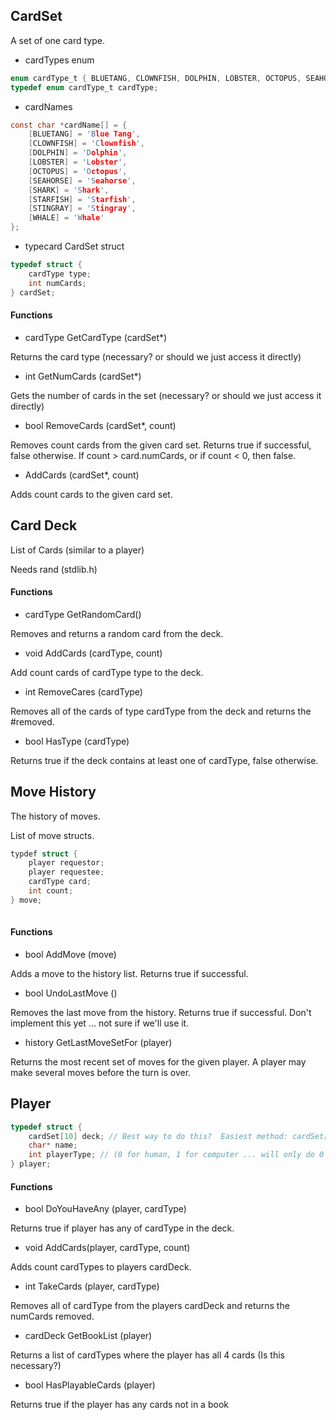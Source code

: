 ## CardSet

A set of one card type.

* cardTypes enum

````c
enum cardType_t { BLUETANG, CLOWNFISH, DOLPHIN, LOBSTER, OCTOPUS, SEAHORSE, SHARK, STARFISH, STINGRAY, WHALE, MAX_CARD_TYPES }
typedef enum cardType_t cardType;
````

* cardNames

````c
const char *cardName[] = {
	[BLUETANG] = 'Blue Tang',
	[CLOWNFISH] = 'Clownfish',
	[DOLPHIN] = 'Dolphin',
	[LOBSTER] = 'Lobster',
	[OCTOPUS] = 'Octopus',
	[SEAHORSE] = 'Seahorse',
	[SHARK] = 'Shark',
	[STARFISH] = 'Starfish',
	[STINGRAY] = 'Stingray',
	[WHALE] = 'Whale'
};
````

* typecard CardSet struct

````c
typedef struct {
	cardType type;
	int numCards;
} cardSet;
````

#### Functions

* cardType GetCardType (cardSet*)

Returns the card type (necessary? or should we just access it directly)

* int GetNumCards (cardSet*)

Gets the number of cards in the set (necessary? or should we just access it directly)

* bool RemoveCards (cardSet*, count)

Removes count cards from the given card set.  Returns true if successful, false otherwise.
If count > card.numCards, or if count < 0, then false.

* AddCards (cardSet*, count)

Adds count cards to the given card set.

## Card Deck

List of Cards (similar to a player)

Needs rand (stdlib.h)

#### Functions

* cardType GetRandomCard()

Removes and returns a random card from the deck.

* void AddCards (cardType, count)

Add count cards of cardType type to the deck.

* int RemoveCares (cardType)

Removes all of the cards of type cardType from the deck and
returns the #removed.

* bool HasType (cardType)

Returns true if the deck contains at least one of cardType, false otherwise.


## Move History

The history of moves.

List of move structs.

````c
typdef struct {
	player requestor;
	player requestee;
	cardType card;
	int count;
} move;
	
````

#### Functions

* bool AddMove (move)

Adds a move to the history list.  Returns true if successful.

* bool UndoLastMove ()

Removes the last move from the history.  Returns true if successful.
Don't implement this yet ... not sure if we'll use it.

* history GetLastMoveSetFor (player)

Returns the most recent set of moves for the given player.
A player may make several moves before the turn is over.

## Player

````c
typedef struct {
	cardSet[10] deck; // Best way to do this?  Easiest method: cardSet[10] deck;
	char* name;
	int playerType; // (0 for human, 1 for computer ... will only do 0's for now)	
} player;

````

#### Functions

* bool DoYouHaveAny (player, cardType)

Returns true if player has any of cardType in the deck.

* void AddCards(player, cardType, count)

Adds count cardTypes to players cardDeck.

* int TakeCards (player, cardType)

Removes all of cardType from the players cardDeck and returns the numCards removed.

* cardDeck GetBookList (player)

Returns a list of cardTypes where the player has all 4 cards  (Is this necessary?)

* bool HasPlayableCards (player)

Returns true if the player has any cards not in a book
